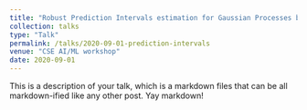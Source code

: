 ```yaml
---
title: "Robust Prediction Intervals estimation for Gaussian Processes by Cross-Validation method"
collection: talks
type: "Talk"
permalink: /talks/2020-09-01-prediction-intervals
venue: "CSE AI/ML workshop"
date: 2020-09-01
---
```


This is a description of your talk, which is a markdown files that can be all markdown-ified like any other post. Yay markdown!